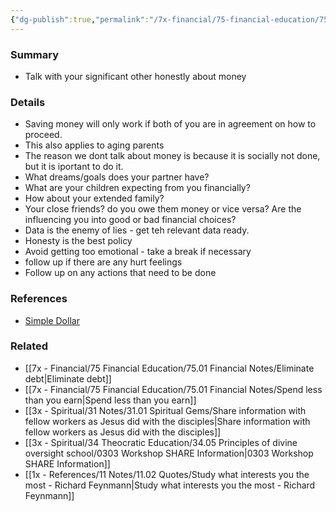 ```yaml
---
{"dg-publish":true,"permalink":"/7x-financial/75-financial-education/75-01-financial-notes/talk-honestly-about-money/","title":"Talk honestly about money","dgShowBacklinks":false}
---
```



### Summary
- Talk with your significant other honestly about money

### Details
- Saving money will only work if both of you are in agreement on how to proceed.
- This also applies to aging parents
- The reason we dont talk about money is because it is socially not done, but it is iportant to do it.
- What dreams/goals does your partner have? 
- What are your children expecting from you financially? 
- How about your extended family?
- Your close friends? do you owe them money or vice versa? Are the influencing you into good or bad financial choices?
- Data is the enemy of lies - get teh relevant data ready.
- Honesty is the best policy
- Avoid getting too emotional - take a break if necessary
- follow up if there are any hurt feelings
- Follow up on any actions that need to be done

### References
- [Simple Dollar](https://web.archive.org/web/20110902020254/http://www.thesimpledollar.com/)

### Related
- [[7x - Financial/75 Financial Education/75.01 Financial Notes/Eliminate debt\|Eliminate debt]]
- [[7x - Financial/75 Financial Education/75.01 Financial Notes/Spend less than you earn\|Spend less than you earn]]
- [[3x - Spiritual/31 Notes/31.01 Spiritual Gems/Share information with fellow workers as Jesus did with the disciples\|Share information with fellow workers as Jesus did with the disciples]]
- [[3x - Spiritual/34 Theocratic Education/34.05 Principles of divine oversight school/0303 Workshop SHARE Information\|0303 Workshop SHARE Information]]
- [[1x - References/11 Notes/11.02 Quotes/Study what interests you the most - Richard Feynmann\|Study what interests you the most - Richard Feynmann]]